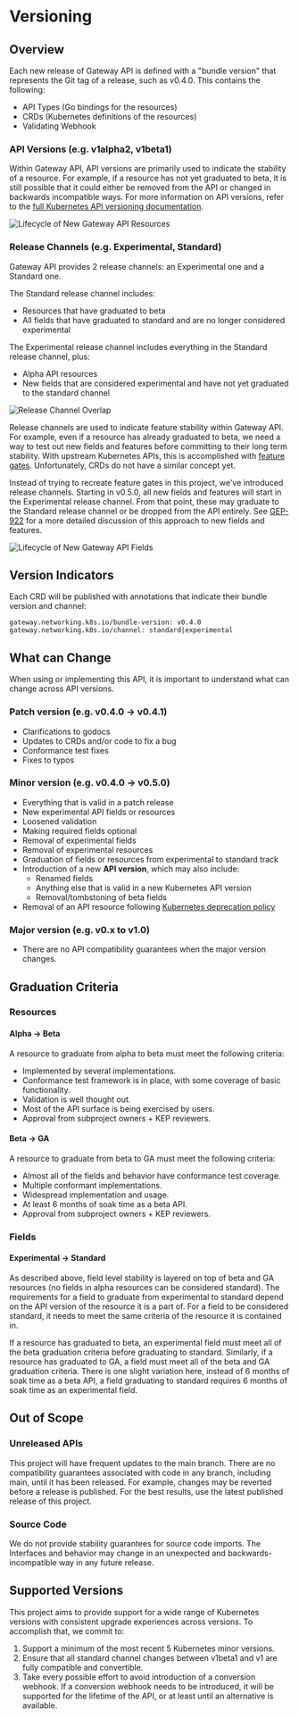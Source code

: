 # Versioning

## Overview
Each new release of Gateway API is defined with a "bundle version" that
represents the Git tag of a release, such as v0.4.0. This contains the
following:

* API Types (Go bindings for the resources)
* CRDs (Kubernetes definitions of the resources)
* Validating Webhook

### API Versions (e.g. v1alpha2, v1beta1)
Within Gateway API, API versions are primarily used to indicate the stability of
a resource. For example, if a resource has not yet graduated to beta, it is
still possible that it could either be removed from the API or changed in
backwards incompatible ways. For more information on API versions, refer to the
[full Kubernetes API versioning
documentation](https://kubernetes.io/docs/reference/using-api/#api-versioning).

![Lifecycle of New Gateway API Resources](/images/lifecycle-new-resources.png)
<!-- Source: https://docs.google.com/presentation/d/1sfZTV-vlisDUIie_iK_B2HqKia_querT6m6T2_vbAk0/edit -->

### Release Channels (e.g. Experimental, Standard)
Gateway API provides 2 release channels: an Experimental one and a Standard one.

The Standard release channel includes:

* Resources that have graduated to beta
* All fields that have graduated to standard and are no longer considered
  experimental

The Experimental release channel includes everything in the Standard release
channel, plus:

* Alpha API resources
* New fields that are considered experimental and have not yet graduated to the
  standard channel

![Release Channel Overlap](/images/release-channel-overlap.png)
<!-- Source: https://docs.google.com/presentation/d/1sfZTV-vlisDUIie_iK_B2HqKia_querT6m6T2_vbAk0/edit -->

Release channels are used to indicate feature stability within Gateway API. For
example, even if a resource has already graduated to beta, we need a way to test
out new fields and features before committing to their long term stability. With
upstream Kubernetes APIs, this is accomplished with [feature
gates](https://kubernetes.io/docs/reference/command-line-tools-reference/feature-gates/).
Unfortunately, CRDs do not have a similar concept yet.

Instead of trying to recreate feature gates in this project, we've introduced
release channels. Starting in v0.5.0, all new fields and features will start in
the Experimental release channel. From that point, these may graduate to the
Standard release channel or be dropped from the API entirely. See
[GEP-922](/geps/gep-922) for a more detailed discussion of this approach to new
fields and features.

![Lifecycle of New Gateway API Fields](/images/lifecycle-new-fields.png)
<!-- Source: https://docs.google.com/presentation/d/1sfZTV-vlisDUIie_iK_B2HqKia_querT6m6T2_vbAk0/edit -->

## Version Indicators
Each CRD will be published with annotations that indicate their bundle version
and channel:

```
gateway.networking.k8s.io/bundle-version: v0.4.0
gateway.networking.k8s.io/channel: standard|experimental
```

## What can Change
When using or implementing this API, it is important to understand what can
change across API versions.

### Patch version (e.g. v0.4.0 -> v0.4.1)
* Clarifications to godocs
* Updates to CRDs and/or code to fix a bug
* Conformance test fixes
* Fixes to typos

### Minor version (e.g. v0.4.0 -> v0.5.0)
* Everything that is valid in a patch release
* New experimental API fields or resources
* Loosened validation
* Making required fields optional
* Removal of experimental fields
* Removal of experimental resources
* Graduation of fields or resources from experimental to standard track
* Introduction of a new **API version**, which may also include:
  * Renamed fields
  * Anything else that is valid in a new Kubernetes API version
  * Removal/tombstoning of beta fields
* Removal of an API resource following [Kubernetes deprecation
  policy](https://kubernetes.io/docs/reference/using-api/deprecation-policy/)

### Major version (e.g. v0.x to v1.0)
* There are no API compatibility guarantees when the major version changes.

## Graduation Criteria

### Resources

#### Alpha -> Beta
A resource to graduate from alpha to beta must meet the following criteria:

* Implemented by several implementations.
* Conformance test framework is in place, with some coverage of basic
  functionality.
* Validation is well thought out.
* Most of the API surface is being exercised by users.
* Approval from subproject owners + KEP reviewers.

#### Beta -> GA

A resource to graduate from beta to GA must meet the following criteria:

* Almost all of the fields and behavior have conformance test coverage.
* Multiple conformant implementations.
* Widespread implementation and usage.
* At least 6 months of soak time as a beta API.
* Approval from subproject owners + KEP reviewers.

### Fields

#### Experimental -> Standard
As described above, field level stability is layered on top of beta and GA
resources (no fields in alpha resources can be considered standard). The
requirements for a field to graduate from experimental to standard depend on the
API version of the resource it is a part of. For a field to be considered
standard, it needs to meet the same criteria of the resource it is contained in.

If a resource has graduated to beta, an experimental field must meet all of the
beta graduation criteria before graduating to standard. Similarly, if a resource
has graduated to GA, a field must meet all of the beta and GA graduation
criteria. There is one slight variation here, instead of 6 months of soak time
as a beta API, a field graduating to standard requires 6 months of soak time as an
experimental field.

## Out of Scope
### Unreleased APIs
This project will have frequent updates to the main branch. There are no
compatibility guarantees associated with code in any branch, including main,
until it has been released. For example, changes may be reverted before a
release is published. For the best results, use the latest published release of
this project.

### Source Code
We do not provide stability guarantees for source code imports. The Interfaces
and behavior may change in an unexpected and backwards-incompatible way in any
future release.

## Supported Versions

This project aims to provide support for a wide range of Kubernetes versions with
consistent upgrade experiences across versions. To accomplish that, we commit to:

1. Support a minimum of the most recent 5 Kubernetes minor versions.
2. Ensure that all standard channel changes between v1beta1 and v1 are fully
   compatible and convertible.
3. Take every possible effort to avoid introduction of a conversion webhook. If
   a conversion webhook needs to be introduced, it will be supported for the
   lifetime of the API, or at least until an alternative is available.
